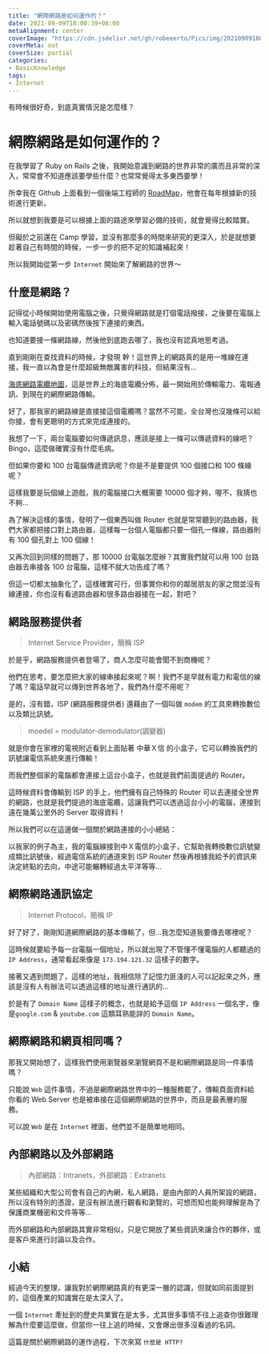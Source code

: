 ```yaml
---
title: "網際網路是如何運作的？"
date: 2021-09-09T18:00:39+08:00
metaAlignment: center
coverImage: "https://cdn.jsdelivr.net/gh/robeeerto/Pics/img/202109091802869.jpg"
coverMeta: out
coverSize: partial
categories:
- BasicKnowledge
tags:
- Internet
---
```


有時候很好奇，到底真實情況是怎麼樣？
<!--more-->

網際網路是如何運作的？
===

在我學習了 Ruby on Rails 之後，我開始意識到網路的世界非常的廣而且非常的深入，常常會不知道應該要學些什麼？也常常覺得太多東西要學！

所幸我在 Github 上面看到一個後端工程師的 [RoadMap](https://roadmap.sh/backend)，他會在每年根據新的技術進行更新。

所以就想到我要是可以根據上面的路途來學習必備的技術，就會覺得比較踏實。

但礙於之前還在 Camp 學習，並沒有那麼多的時間來研究的更深入，於是就想要趁著自己有時間的時候，一步一步的把不足的知識補起來！

所以我開始從第一步 `Internet` 開始來了解網路的世界～

## 什麼是網路？

記得從小時候開始使用電腦之後，只覺得網路就是打個電話撥接，之後要在電腦上輸入電話號碼以及密碼然後按下連接的東西。

也知道要接一條網路線，然後他到底跑去哪了，我也沒有認真地思考過。

直到剛剛在查找資料的時候，才發現 幹！這世界上的網路真的是用一堆線在連接，我一直以為會是什麼超級無敵厲害的科技，但結果沒有...

[海底網路電纜地圖](https://www.submarinecablemap.com/)，這是世界上的海底電纜分佈，最一開始用於傳輸電力、電報通訊、到現在的網際網路傳輸。

好了，那我家的網路線是直接接這個電纜嗎？當然不可能，全台灣也沒幾條可以給你接，會有更聰明的方式來完成連接的。

我想了一下，兩台電腦要如何傳遞訊息，應該是接上一條可以傳遞資料的線吧？Bingo，這麼做確實沒有什麼毛病。

但如果你要和 100 台電腦傳遞資訊呢？你是不是要提供 100 個接口和 100 條線呢？

這樣我要是玩個線上遊戲，我的電腦接口大概需要 10000 個才夠，喔不，我猜也不夠...

為了解決這樣的事情，發明了一個東西叫做 Router 也就是常常聽到的路由器，我們大家都把接口對上路由器，這樣每一台個人電腦都只要一個孔一條線，路由器則有 100 個孔對上 100 個線！

又再次回到同樣的問題了，那 10000 台電腦怎麼辦？其實我們就可以用 100 台路由器去串接各 100 台電腦，這樣不就大功告成了嗎？

但這一切都太抽象化了，這樣確實可行，但事實你和你的鄰居朋友的家之間並沒有線連接，你也沒有看過路由器和很多路由器接在一起，對吧？

## 網路服務提供者

>Internet Service Provider，簡稱 ISP

於是乎，網路服務提供者登場了，商人怎麼可能會聞不到商機呢？

他們在思考，要怎麼把大家的線串接起來呢？啊！我們不是早就有電力和電信的線了嗎？電話早就可以傳到世界各地了，我們為什麼不用呢？

是的，沒有錯，ISP (網路服務提供者) 還藉由了一個叫做 `modem` 的工具來轉換數位以及類比訊號。

> moedel = modulator-demodulator(調變器)

就是你會在家裡的電視附近看到上面貼著 中華Ｘ信 的小盒子，它可以轉換我們的訊號讓電信系統來進行傳輸！

而我們整個家的電腦都會連接上這台小盒子，也就是我們前面提過的 Router。

這時候資料會傳輸到 ISP 的手上，他們擁有自己特殊的 Router 可以去連接全世界的網路，也就是我們提過的海底電纜，這讓我們可以透過這台小小的電腦，連接到遠在幾萬公里外的 Server 取得資料！

所以我們可以在這邊做一個關於網路連接的小小總結：

以我家的例子為主，我的電腦線接到中Ｘ電信的小盒子，它幫助我轉換數位訊號變成類比訊號後，經過電信系統的通道來到 ISP Router 然後再根據我給予的資訊來決定終點的去向，中途可能輾轉經過太平洋等等...

## 網際網路通訊協定 

>Internet Protocol，簡稱 IP

好了好了，剛剛知道網際網路的基本傳輸了，但...我怎麼知道我要傳去哪裡呢？

這時候就要給予每一台電腦一個地址，所以就出現了不管懂不懂電腦的人都聽過的 `IP Address`，通常看起來像是 `173.194.121.32` 這樣子的數字。

接著又遇到問題了，這樣的地址，我相信除了記憶力匪淺的人可以記起來之外，應該是沒有人有辦法可以透過這樣的地址進行通訊的...

於是有了 `Domain Name` 這樣子的概念，也就是給予這個 `IP Address` 一個名字，像是`google.com` & `youtube.com` 這類耳熟能詳的 `Domain Name`。

## 網際網路和網頁相同嗎？

那我又開始想了，這樣我們使用瀏覽器來瀏覽網頁不是和網際網路是同一件事情嗎？

只能說 `Web` 這件事情，不過是網際網路世界中的一種服務罷了，傳輸頁面資料給你看的 Web Server 也是被串接在這個網際網路的世界中，而且是最表層的服務。

可以說 `Web` 是在 `Internet` 裡面，他們並不是簡單地相同。

## 內部網路以及外部網路

>內部網路：Intranets，外部網路：Extranets

某些組織和大型公司會有自己的內網，私人網路，是由內部的人員所架設的網路，所以沒有特別的憑證，是沒有辦法進行觀看和瀏覽的，可想而知也能夠理解是為了保護商業機密和文件等等...

而外部網路和內部網路其實非常相似，只是它開放了某些資訊來讓合作的夥伴，或是客戶來進行討論以及合作。

## 小結

經過今天的整理，讓我對於網際網路真的有更深一層的認識，但就如同前面提到的，這個產業的知識實在是太深入了。

一個 `Internet` 牽扯到的歷史共業實在是太多，尤其很多事情不往上追查你很難理解為什麼要這麼做，但當你一往上追的時候，又會爆出很多沒看過的名詞。

這篇是關於網際網路的運作過程，下次來寫 `什麼是 HTTP?`





